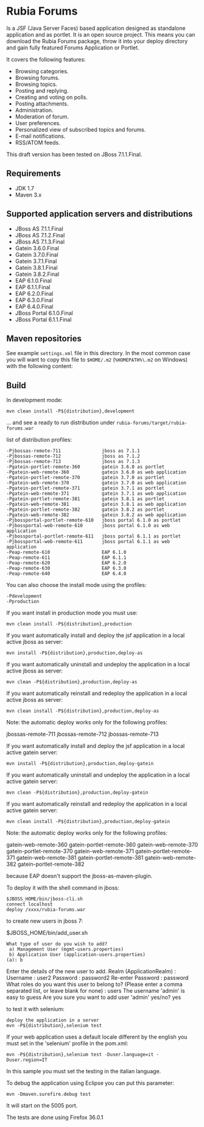 Rubia Forums
=============
Is a JSF (Java Server Faces) based application designed as standalone application and as portlet.
It is an open source project. This means you can download the Rubia Forums package, throw it into your deploy directory and gain fully featured Forums Application or Portlet.

It covers the following features:

- Browsing categories.
- Browsing forums.
- Browsing topics.
- Posting and replying.
- Creating and voting on polls.
- Posting attachments.
- Administration.
- Moderation of forum.
- User preferences.
- Personalized view of subscribed topics and forums.
- E-mail notifications.
- RSS/ATOM feeds.

This draft version has been tested on JBoss 7.1.1.Final.

Requirements
------------

- JDK 1.7
- Maven 3.x

Supported application servers and distributions
------------

- JBoss AS 7.1.1.Final
- JBoss AS 7.1.2.Final
- JBoss AS 7.1.3.Final
- Gatein 3.6.0.Final
- Gatein 3.7.0.Final
- Gatein 3.7.1.Final
- Gatein 3.8.1.Final
- Gatein 3.8.2.Final
- EAP 6.1.0.Final
- EAP 6.1.1.Final
- EAP 6.2.0.Final
- EAP 6.3.0.Final
- EAP 6.4.0.Final
- JBoss Portal 6.1.0.Final
- JBoss Portal 6.1.1.Final


Maven repositories
------------------

See example `settings.xml` file in this directory. In the most common case you will want to copy this file to `$HOME/.m2`
(`%HOMEPATH%\.m2` on Windows) with the following content:

Build
-----

In development mode:

    mvn clean install -P${distribution},development

... and see a ready to run distribution under `rubia-forums/target/rubia-forums.war`

list of distribution profiles:

    -Pjbossas-remote-711               jboss as 7.1.1
    -Pjbossas-remote-712               jboss as 7.1.2
    -Pjbossas-remote-713               jboss as 7.1.3
    -Pgatein-portlet-remote-360        gatein 3.6.0 as portlet
    -Pgatein-web-remote-360            gatein 3.6.0 as web application  
    -Pgatein-portlet-remote-370        gatein 3.7.0 as portlet
    -Pgatein-web-remote-370            gatein 3.7.0 as web application    
    -Pgatein-portlet-remote-371        gatein 3.7.1 as portlet
    -Pgatein-web-remote-371            gatein 3.7.1 as web application
    -Pgatein-portlet-remote-381        gatein 3.8.1 as portlet
    -Pgatein-web-remote-381            gatein 3.8.1 as web application  
    -Pgatein-portlet-remote-382        gatein 3.8.2 as portlet
    -Pgatein-web-remote-382            gatein 3.8.2 as web application  
    -Pjbossportal-portlet-remote-610   jboss portal 6.1.0 as portlet
    -Pjbossportal-web-remote-610       jboss portal 6.1.0 as web application
    -Pjbossportal-portlet-remote-611   jboss portal 6.1.1 as portlet
    -Pjbossportal-web-remote-611       jboss portal 6.1.1 as web application
    -Peap-remote-610                   EAP 6.1.0
    -Peap-remote-611                   EAP 6.1.1
    -Peap-remote-620                   EAP 6.2.0
    -Peap-remote-630                   EAP 6.3.0
    -Peap-remote-640                   EAP 6.4.0

You can also choose the install mode using the profiles:

    -Pdevelopment
    -Pproduction
    
If you want install in production mode you must use:

    mvn clean install -P${distribution},production
    
If you want automatically install and deploy the jsf application in a local active jboss as server:

    mvn install -P${distribution},production,deploy-as

If you want automatically uninstall and undeploy the application in a local active jboss as server:

    mvn clean -P${distribution},production,deploy-as

If you want automatically reinstall and redeploy the application in a local active jboss as server:

    mvn clean install -P${distribution},production,deploy-as
    
Note: the automatic deploy works only for the following profiles:

jbossas-remote-711
jbossas-remote-712
jbossas-remote-713
    
If you want automatically install and deploy the jsf application in a local active gatein server:

    mvn install -P${distribution},production,deploy-gatein

If you want automatically uninstall and undeploy the application in a local active gatein server:

    mvn clean -P${distribution},production,deploy-gatein

If you want automatically reinstall and redeploy the application in a local active gatein server:

    mvn clean install -P${distribution},production,deploy-gatein
    
Note: the automatic deploy works only for the following profiles:

gatein-web-remote-360
gatein-portlet-remote-360
gatein-web-remote-370
gatein-portlet-remote-370
gatein-web-remote-371
gatein-portlet-remote-371
gatein-web-remote-381
gatein-portlet-remote-381
gatein-web-remote-382
gatein-portlet-remote-382

because EAP doesn't support the jboss-as-maven-plugin.

To deploy it with the shell command in jboss:

    $JBOSS_HOME/bin/jboss-cli.sh
    connect localhost
    deploy /xxxx/rubia-forums.war
   
 to create new users in jboss 7:

$JBOSS_HOME/bin/add_user.sh

    What type of user do you wish to add? 
     a) Management User (mgmt-users.properties) 
     b) Application User (application-users.properties)
    (a): b

Enter the details of the new user to add.
Realm (ApplicationRealm) : 
Username : user2
Password : password2
Re-enter Password : password
What roles do you want this user to belong to? (Please enter a comma separated list, or leave blank for none) : users
The username 'admin' is easy to guess
Are you sure you want to add user 'admin' yes/no? yes


to test it with selenium:

    deploy the application in a server
    mvn -P${distribution},selenium test

If your web application uses a default locale different by the english you must set in the 'selenium' profile in the pom.xml:

	mvn -P${distribution},selenium test -Duser.language=it -Duser.region=IT
		
In this sample you must set the testing in the italian language.

To debug the application using Eclipse you can put this parameter:

    mvn -Dmaven.surefire.debug test

It will start on the 5005 port.

The tests are done using Firefox 36.0.1